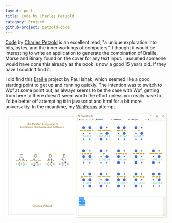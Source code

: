 ```yaml
---
layout: post
title: Code by Charles Petzold
category: Project
github-project: petzold-code
---
```

[Code](http://charlespetzold.com/code/index.html) by [Charles Petzold](http://charlespetzold.com/) is an excellent read, "a unique exploration into bits, bytes, and the inner workings of computers".
I thought it would be interesting to write an application to generate the combination of Braille, Morse and Binary found on the cover for any text input. 
I assumed someone would have done this already as the book is now a good 15 years old. 
If they have I couldn't find it. 


I did find this [Braille](https://code.msdn.microsoft.com/windowsdesktop/Drawing-Braille-Characters-920dbcea) project by Paul Ishak, which seemed like a good starting point to get up and running quickly.
The intention was to switch to Wpf at some point but, as always seems to be the case with Wpf, getting from here to there doesn't seem worth the effort unless you really have to.
I'd be better off attempting it in javascript and html for a bit more universality.
In the meantime, my [WinForms](https://github.com/idiotandrobot/petzold-code) attempt.

![Book Cover and Screenshot](https://raw.githubusercontent.com/idiotandrobot/petzold-code/master/README/Cover%20and%20Screenshot.png)
